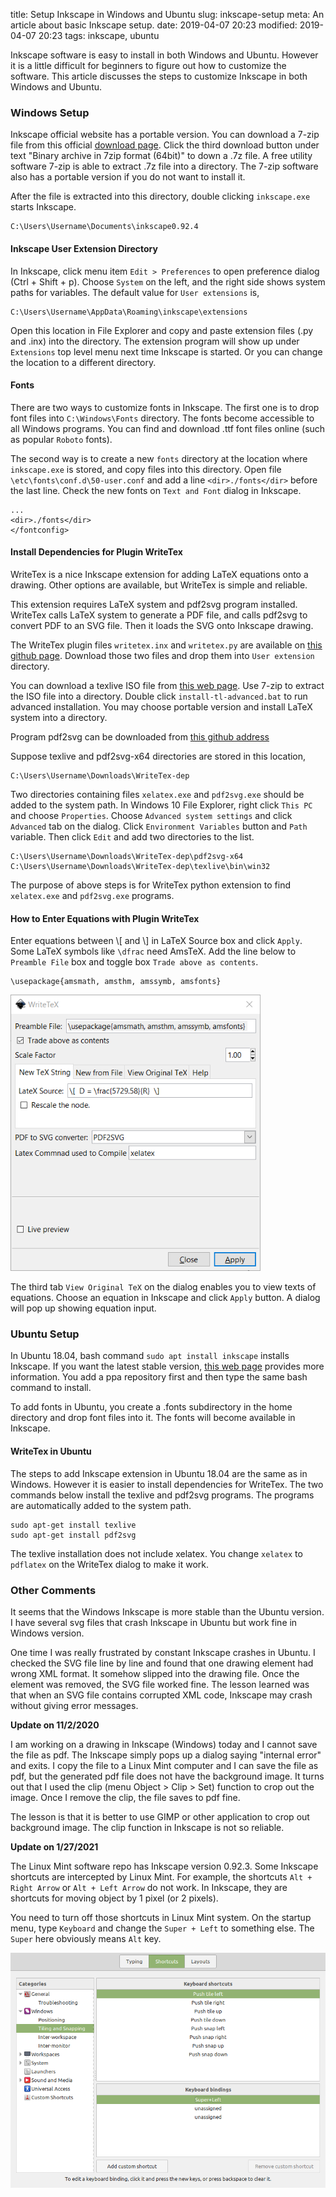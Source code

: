 title: Setup Inkscape in Windows and Ubuntu
slug: inkscape-setup
meta: An article about basic Inkscape setup. 
date: 2019-04-07 20:23
modified: 2019-04-07 20:23
tags: inkscape, ubuntu


Inkscape software is easy to install in both Windows and Ubuntu.  However it is 
a little difficult for beginners to figure out how to customize the software. 
This article discusses the steps to customize Inkscape in both Windows and Ubuntu. 

### Windows Setup

Inkscape official website has a portable version.  You can download a 
7-zip file from this official
[download page](https://inkscape.org/release/0.92.4/windows/64-bit/). 
Click the third download button under text "Binary archive in 7zip 
format (64bit)" to down a .7z file. A free utility software 7-zip 
is able to extract .7z file into a directory. The 7-zip software also has 
a portable version if you do not want to install it. 

After the file is extracted into this directory, double clicking 
`inkscape.exe` starts Inkscape. 

```
C:\Users\Username\Documents\inkscape0.92.4
``` 

#### Inkscape User Extension Directory

In Inkscape, click menu item `Edit > Preferences` to open preference 
dialog (Ctrl + Shift + p). Choose `System` on the left, and the right side 
shows system paths for variables.  The default value 
for `User extensions` is,

```
C:\Users\Username\AppData\Roaming\inkscape\extensions
```

Open this location in File Explorer and copy and paste extension files 
(.py and .inx) into the directory. The extension program will show up 
under `Extensions` top level menu next time Inkscape is started. Or you
can change the location to a different directory. 

#### Fonts

There are two ways to customize fonts in Inkscape. 
The first one is to drop font files into `C:\Windows\Fonts` directory. 
The fonts become accessible to all Windows programs.  You can find 
and download .ttf font files online (such as popular `Roboto` fonts).

The second way is to create a new `fonts` directory at the location 
where `inkscape.exe` is stored, and copy files into
this directory. Open file `\etc\fonts\conf.d\50-user.conf` and add 
a line `<dir>./fonts</dir>` before the last line. Check the new fonts 
on `Text and Font` dialog in Inkscape. 

```
... 
<dir>./fonts</dir>
</fontconfig>
```

#### Install Dependencies for Plugin WriteTex

WriteTex is a nice Inkscape extension for adding LaTeX equations onto
a drawing.  Other options are available, but WriteTex is simple and 
reliable. 

This extension requires LaTeX system and pdf2svg program installed. 
WriteTex calls LaTeX system to generate a PDF file, and calls 
pdf2svg to convert PDF to an SVG file. Then it loads 
the SVG onto Inkscape drawing. 

The WriteTex plugin files `writetex.inx` and `writetex.py` are 
available on 
[this github page](https://github.com/wanglongqi/WriteTeX).  Download
those two files and drop them into `User extension` directory. 

You can download a texlive ISO file from 
[this web page](https://www.tug.org/texlive/acquire-iso.html). 
Use 7-zip to extract the ISO file into a directory.  Double click
`install-tl-advanced.bat` to run advanced installation.
You may choose portable version and install LaTeX system into 
a directory. 

Program pdf2svg can be downloaded from 
[this github address](https://github.com/wanglongqi/WriteTeX/releases/download/v1.1/pdf2svg-x64.7z)

Suppose texlive and pdf2svg-x64 directories are stored in this location, 

```
C:\Users\Username\Downloads\WriteTex-dep
```

Two directories containing files `xelatex.exe` and `pdf2svg.exe` should be 
added to the system path. In Windows 10 File Explorer, right click `This PC` and 
choose `Properties`.  Choose `Advanced system settings` and click `Advanced`
tab on the dialog.  Click `Environment Variables` button and `Path` variable. 
Then click `Edit` and add two directories to the list. 

```
C:\Users\Username\Downloads\WriteTex-dep\pdf2svg-x64
C:\Users\Username\Downloads\WriteTex-dep\texlive\bin\win32
```

The purpose of above steps is for WriteTex python extension to find 
`xelatex.exe` and `pdf2svg.exe` programs. 

#### How to Enter Equations with Plugin WriteTex

Enter equations between &#92;[ and &#92;] in LaTeX Source box and click `Apply`. 
Some LaTeX symbols like `\dfrac` need AmsTeX.  Add the line below to 
`Preamble File` box and toggle box `Trade above as contents`. 

```
\usepackage{amsmath, amsthm, amssymb, amsfonts} 
```

<div style="max-width:400px">
  <img class="img-fluid" src="/images/writetex-interface.png" alt="WriteTex Interface"> 
</div>

The third tab `View Original TeX` on the dialog enables you to view texts 
of equations.  Choose an equation in Inkscape and click `Apply` button.
A dialog will pop up showing equation input. 

### Ubuntu Setup

In Ubuntu 18.04, bash command `sudo apt install inkscape` installs Inkscape. 
If you want the latest stable version,
[this web page](https://code.launchpad.net/~inkscape.dev/+archive/ubuntu/stable) 
provides more information. You add a ppa repository first and then 
type the same bash command to install. 

To add fonts in Ubuntu, you create a .fonts subdirectory in the home directory
and drop font files into it.  The fonts will become available in Inkscape. 

#### WriteTex in Ubuntu

The steps to add Inkscape extension in Ubuntu 18.04 are the same 
as in Windows.  However it is easier to install dependencies for WriteTex. 
The two commands below install the texlive and pdf2svg programs. 
The programs are automatically added to the system path. 

```
sudo apt-get install texlive
sudo apt-get install pdf2svg
```

The texlive installation does not include xelatex.  You change `xelatex`
to `pdflatex` on the WriteTex dialog to make it work. 

### Other Comments

It seems that the Windows Inkscape is more stable than the Ubuntu version. 
I have several svg files that crash Inkscape in Ubuntu but work fine 
in Windows version.

One time I was really frustrated by constant Inkscape crashes in Ubuntu.
I checked the SVG file line by line and found that one drawing element
had wrong XML format. It somehow slipped into the drawing file. 
Once the element was removed, the SVG file worked
fine. The lesson learned was that when an SVG file contains corrupted
XML code, Inkscape may crash without giving error messages. 

**Update on 11/2/2020**

I am working on a drawing in Inkscape (Windows) today and I cannot save
the file as pdf.  The Inkscape simply pops up a dialog saying "internal 
error" and exits.  I copy the file to a Linux Mint computer and I can 
save the file as pdf, but the generated pdf file does not have the background image. 
It turns out that I used the clip (menu Object > Clip > Set) function to 
crop out the image. Once I remove the clip, the file saves to pdf fine. 

The lesson is that it is better to use GIMP or other application to 
crop out background image.  The clip function in Inkscape is not so reliable. 

**Update on 1/27/2021**

The Linux Mint software repo has Inkscape version 0.92.3.  Some Inkscape 
shortcuts are intercepted by Linux Mint.  For example, the shortcuts 
`Alt + Right Arrow` or `Alt + Left Arrow` do not work.  In Inkscape, 
they are shortcuts for moving object by 1 pixel (or 2 pixels).  

You need to turn off those shortcuts in Linux Mint system.  On the 
startup menu, type `Keyboard` and change the `Super + Left` to something 
else.  The `Super` here obviously means `Alt` key. 

<div style="max-width:600px">
  <img class="img-fluid" src="/images/lm-shortcut.png" alt="lm shortcut"> 
</div>


